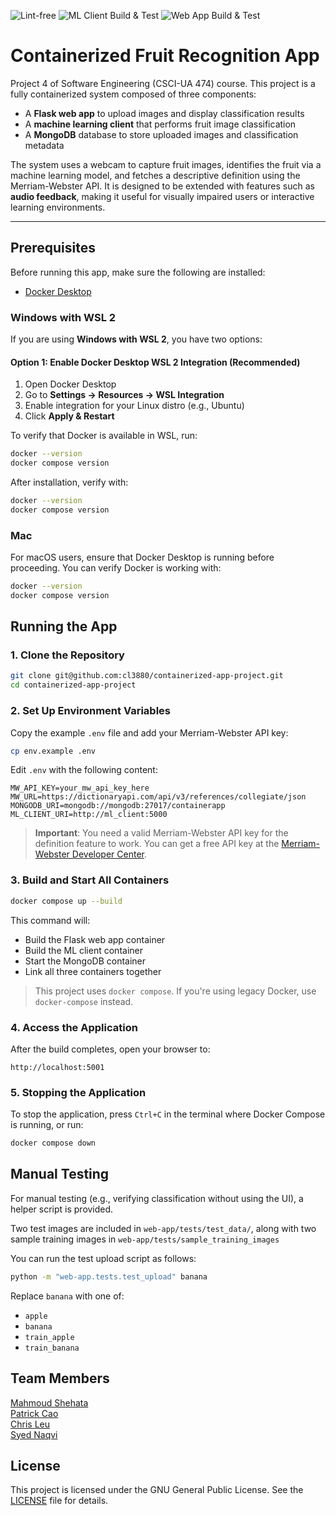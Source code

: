 ![Lint-free](https://github.com/nyu-software-engineering/containerized-app-exercise/actions/workflows/lint.yml/badge.svg)
![ML Client Build & Test](https://github.com/software-students-spring2025/4-containers-buythedip/actions/workflows/ml_client.yml/badge.svg)
![Web App Build & Test](https://github.com/software-students-spring2025/4-containers-buythedip/actions/workflows/web_app.yml/badge.svg)

# Containerized Fruit Recognition App
Project 4 of Software Engineering (CSCI-UA 474) course.
This project is a fully containerized system composed of three components:

- A **Flask web app** to upload images and display classification results
- A **machine learning client** that performs fruit image classification
- A **MongoDB** database to store uploaded images and classification metadata

The system uses a webcam to capture fruit images, identifies the fruit via a machine learning model, and fetches a descriptive definition using the Merriam-Webster API. It is designed to be extended with features such as **audio feedback**, making it useful for visually impaired users or interactive learning environments.

---

## Prerequisites

Before running this app, make sure the following are installed:
- [Docker Desktop](https://www.docker.com/products/docker-desktop)

### Windows with WSL 2
If you are using **Windows with WSL 2**, you have two options:

#### Option 1: Enable Docker Desktop WSL 2 Integration (Recommended)
1. Open Docker Desktop
2. Go to **Settings → Resources → WSL Integration**
3. Enable integration for your Linux distro (e.g., Ubuntu)
4. Click **Apply & Restart**

To verify that Docker is available in WSL, run:
```bash
docker --version
docker compose version
```

After installation, verify with:
```bash
docker --version
docker compose version
```

### Mac
For macOS users, ensure that Docker Desktop is running before proceeding. You can verify Docker is working with:
```bash
docker --version
docker compose version
```

## Running the App

### 1. Clone the Repository

```bash
git clone git@github.com:cl3880/containerized-app-project.git
cd containerized-app-project
```

### 2. Set Up Environment Variables
Copy the example `.env` file and add your Merriam-Webster API key:

```bash
cp env.example .env
```

Edit `.env` with the following content:
```
MW_API_KEY=your_mw_api_key_here
MW_URL=https://dictionaryapi.com/api/v3/references/collegiate/json
MONGODB_URI=mongodb://mongodb:27017/containerapp
ML_CLIENT_URI=http://ml_client:5000
```

> **Important**: You need a valid Merriam-Webster API key for the definition feature to work. You can get a free API key at the [Merriam-Webster Developer Center](https://dictionaryapi.com/).

### 3. Build and Start All Containers

```bash
docker compose up --build
```
This command will:
- Build the Flask web app container
- Build the ML client container
- Start the MongoDB container
- Link all three containers together

> This project uses `docker compose`. If you're using legacy Docker, use `docker-compose` instead.

### 4. Access the Application
After the build completes, open your browser to:
```
http://localhost:5001
```

### 5. Stopping the Application
To stop the application, press `Ctrl+C` in the terminal where Docker Compose is running, or run:
```bash
docker compose down
```

## Manual Testing
For manual testing (e.g., verifying classification without using the UI), a helper script is provided.

Two test images are included in `web-app/tests/test_data/`, along with two sample training images in `web-app/tests/sample_training_images`

You can run the test upload script as follows:
```bash
python -m "web-app.tests.test_upload" banana
```

Replace `banana` with one of:
- `apple`
- `banana`
- `train_apple`
- `train_banana`

## Team Members
[Mahmoud Shehata](https://github.com/MahmoudS1201) <br /> 
[Patrick Cao](https://github.com/Novrain7) <br />
[Chris Leu](https://github.com/cl3880) <br />
[Syed Naqvi](https://github.com/syed1naqvi)

## License
This project is licensed under the GNU General Public License. See the [LICENSE](https://github.com/software-students-spring2025/4-containers-buythedip/blob/main/LICENSE) file for details.